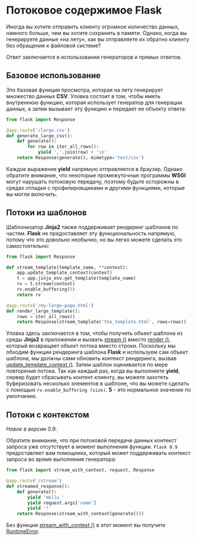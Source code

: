 # Потоковое содержимое Flask

Иногда вы хотите отправить клиенту огромное количество данных, намного больше, чем вы хотите сохранить в памяти. Однако, когда вы генерируете данные «на лету», как вы отправляете их обратно клиенту без обращения к файловой системе?

Ответ заключается в использовании генераторов и прямых ответов.

## Базовое использование

Это базовая функция просмотра, которая на лету генерирует множество данных **CSV**. Уловка состоит в том, чтобы иметь внутреннюю функцию, которая использует генератор для генерации данных, а затем вызывает эту функцию и передает ее объекту ответа:

```python
from flask import Response

@app.route('/large.csv')
def generate_large_csv():
    def generate():
        for row in iter_all_rows():
            yield ','.join(row) + '\n'
    return Response(generate(), mimetype='text/csv')
```

Каждое выражение **yield** напрямую отправляется в браузер. Однако обратите внимание, что некоторые промежуточные программы **WSGI** могут нарушать потоковую передачу, поэтому будьте осторожны в средах отладки с профилировщиками и другими функциями, которые вы могли включить.

## Потоки из шаблонов

Шаблонизатор **Jinja2** также поддерживает рендеринг шаблонов по частям. **Flask** не предоставляет эту функциональность напрямую, потому что это довольно необычно, но вы легко можете сделать это самостоятельно:

```python
from flask import Response

def stream_template(template_name, **context):
    app.update_template_context(context)
    t = app.jinja_env.get_template(template_name)
    rv = t.stream(context)
    rv.enable_buffering(5)
    return rv

@app.route('/my-large-page.html')
def render_large_template():
    rows = iter_all_rows()
    return Response(stream_template('the_template.html', rows=rows))
```

Уловка здесь заключается в том, чтобы получить объект шаблона из среды **Jinja2** в приложении и вызвать [stream ()](https://jinja.palletsprojects.com/en/2.11.x/api/#jinja2.Template.stream) вместо [render ()](https://jinja.palletsprojects.com/en/2.11.x/api/#jinja2.Template.render), который возвращает объект потока вместо строки. Поскольку мы обходим функции рендеринга шаблона **Flask** и используем сам объект шаблона, мы должны сами обновить контекст рендеринга, вызвав [update\_template\_context ()](../api-dokumentaciya-flask/obekt-prilozheniya-flask.md#update\_template\_context). Затем шаблон оценивается по мере повторения потока. Так как каждый раз, когда вы выполняете **yield**, сервер будет сбрасывать контент клиенту, вы можете захотеть буферизовать несколько элементов в шаблоне, что вы можете сделать с помощью `rv.enable_buffering (size)`. **5** - это нормальное значение по умолчанию.

## Потоки с контекстом

_Новое в версии 0.9_.

Обратите внимание, что при потоковой передаче данных контекст запроса уже отсутствует в момент выполнения функции. `Flask 0.9` предоставляет вам помощника, который может поддерживать контекст запроса во время выполнения генератора:

```python
from flask import stream_with_context, request, Response

@app.route('/stream')
def streamed_response():
    def generate():
        yield 'Hello '
        yield request.args['name']
        yield '!'
    return Response(stream_with_context(generate()))
```

Без функции [stream\_with\_context ()](../api-dokumentaciya-flask/pomoshniki-potoka-flask.md#flask-stream\_with\_context) в этот момент вы получите [RuntimeError](https://docs.python.org/3/library/exceptions.html#RuntimeError).
